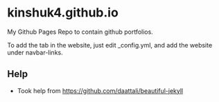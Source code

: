# kinshuk4.github.io
My Github Pages Repo to contain github portfolios.

To add the tab in the website, just edit _config.yml, and add the website under navbar-links.

## Help
- Took help from https://github.com/daattali/beautiful-jekyll

